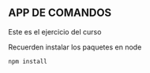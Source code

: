 ## APP DE COMANDOS

Este es el ejercicio del curso

Recuerden instalar los paquetes en node

```
npm install
```